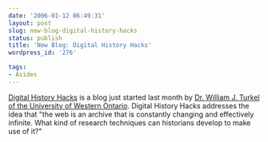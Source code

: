 ```yaml
---
date: '2006-01-12 06:49:31'
layout: post
slug: new-blog-digital-history-hacks
status: publish
title: 'New Blog: Digital History Hacks'
wordpress_id: '276'

tags:
- Asides
---
```


[Digital History Hacks](http://digitalhistoryhacks.blogspot.com/) is a blog just started last month by [Dr. William J. Turkel of the University of Western Ontario](http://www.ssc.uwo.ca/history/faculty/turkel/). Digital History Hacks addresses the idea that "the web is an archive that is constantly changing and effectively infinite. What kind of research techniques can historians develop to make use of it?"
